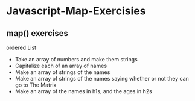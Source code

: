 # Javascript-Map-Exercisies
## map() exercises

ordered List
- Take an array of numbers and make them strings
- Capitalize each of an array of names
- Make an array of strings of the names
- Make an array of strings of the names saying whether or not they can go to The Matrix
- Make an array of the names in h1s, and the ages in h2s

